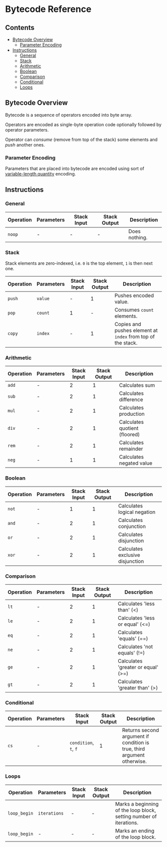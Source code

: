 # Bytecode Reference

## Contents

- [Bytecode Overview](#Bytecode-Overview)
    - [Parameter Encoding](#Parameter-Encoding)
- [Instructions](#Instructions)
    - [General](#General)
    - [Stack](#Stack)
    - [Arithmetic](#Arithmetic)
    - [Boolean](#Boolean)
    - [Comparison](#Comparison)
    - [Conditional](#Conditional)
    - [Loops](#Loops)

## Bytecode Overview

Bytecode is a sequence of operators encoded into byte array.

Operators are encoded as single-byte operation code optionally followed by operator parameters.

Operator can *consume* (remove from top of the stack) some elements and *push* another ones.

### Parameter Encoding

Parameters that are placed into bytecode are encoded using sort of
[variable-length quantity](https://en.wikipedia.org/wiki/Variable-length_quantity) encoding.

## Instructions

### General

| Operation | Parameters | Stack Input | Stack Output  | Description |
|-----------|------------|-------------|---------------|-------------|
| `noop`    |     -      |      -      |       -       | Does nothing.

### Stack

Stack elements are zero-indexed, i.e. `0` is the top element, `1` is then next one.

| Operation | Parameters | Stack Input | Stack Output  | Description |
|-----------|------------|-------------|---------------|-------------|
| `push`    |  `value`   |      -      |       1       | Pushes encoded value.
| `pop`     |  `count`   |      1      |       -       | Consumes `count` elements.
| `copy`    |  `index`   |      -      |       1       | Copies and pushes element at `index` from top of the stack.

### Arithmetic

| Operation | Parameters | Stack Input | Stack Output  | Description |
|-----------|------------|-------------|---------------|-------------|
| `add`     |     -      |      2      |       1       | Calculates sum
| `sub`     |     -      |      2      |       1       | Calculates difference
| `mul`     |     -      |      2      |       1       | Calculates production
| `div`     |     -      |      2      |       1       | Calculates quotient (floored)
| `rem`     |     -      |      2      |       1       | Calculates remainder
| `neg`     |     -      |      1      |       1       | Calculates negated value

### Boolean

| Operation | Parameters | Stack Input | Stack Output  | Description |
|-----------|------------|-------------|---------------|-------------|
| `not`     |     -      |      1      |       1       | Calculates logical negation
| `and`     |     -      |      2      |       1       | Calculates conjunction
| `or`      |     -      |      2      |       1       | Calculates disjunction
| `xor`     |     -      |      2      |       1       | Calculates exclusive disjunction

### Comparison

| Operation | Parameters | Stack Input | Stack Output  | Description |
|-----------|------------|-------------|---------------|-------------|
| `lt`      |     -      |      2      |       1       | Calculates 'less than' (<)
| `le`      |     -      |      2      |       1       | Calculates 'less or equal' (<=)
| `eq`      |     -      |      2      |       1       | Calculates 'equals' (==)
| `ne`      |     -      |      2      |       1       | Calculates 'not equals' (!=)
| `ge`      |     -      |      2      |       1       | Calculates 'greater or equal' (>=)
| `gt`      |     -      |      2      |       1       | Calculates 'greater than' (>)

### Conditional

| Operation | Parameters | Stack Input           | Stack Output  | Description |
|-----------|------------|-----------------------|---------------|-------------|
| `cs`      |     -      | `condition`, `t`, `f` |       1       | Returns second argument if condition is true, third argument otherwise.

### Loops

| Operation    | Parameters   | Stack Input | Stack Output  | Description |
|--------------|--------------|-------------|---------------|-------------|
| `loop_begin` | `iterations` |      -      |       -       | Marks a beginning of the loop block, setting number of iterations. 
| `loop_begin` |      -       |      -      |       -       | Marks an ending of the loop block.
